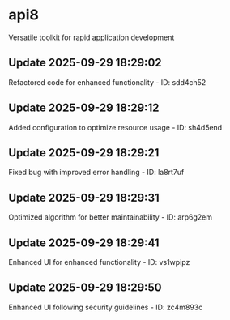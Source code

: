 # api8
Versatile toolkit for rapid application development

## Update 2025-09-29 18:29:02
Refactored code for enhanced functionality - ID: sdd4ch52


## Update 2025-09-29 18:29:12
Added configuration to optimize resource usage - ID: sh4d5end


## Update 2025-09-29 18:29:21
Fixed bug with improved error handling - ID: la8rt7uf


## Update 2025-09-29 18:29:31
Optimized algorithm for better maintainability - ID: arp6g2em


## Update 2025-09-29 18:29:41
Enhanced UI for enhanced functionality - ID: vs1wpipz


## Update 2025-09-29 18:29:50
Enhanced UI following security guidelines - ID: zc4m893c


